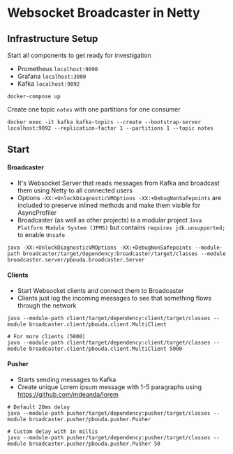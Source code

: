 # Websocket Broadcaster in Netty

## Infrastructure Setup

Start all components to get ready for investigation
- Prometheus `localhost:9090`
- Grafana `localhost:3000`
- Kafka `localhost:9092`

```
docker-compose up
```

Create one topic `notes` with one partitions for one consumer

```
docker exec -it kafka kafka-topics --create --bootstrap-server localhost:9092 --replication-factor 1 --partitions 1 --topic notes
```

## Start

#### Broadcaster

- It's Websocket Server that reads messages from Kafka and broadcast them using Netty to all connected users
- Options `-XX:+UnlockDiagnosticVMOptions -XX:+DebugNonSafepoints` are included to preserve inlined methods and make them visible for AsyncProfiler
- Broadcaster (as well as other projects) is a modular project `Java Platform Module System (JPMS)` but contains `requires jdk.unsupported;` to enable `Unsafe`

```
java -XX:+UnlockDiagnosticVMOptions -XX:+DebugNonSafepoints --module-path broadcaster/target/dependency:broadcaster/target/classes --module broadcaster.server/pbouda.broadcaster.Server
```

#### Clients

- Start Websocket clients and connect them to Broadcaster
- Clients just log the incoming messages to see that something flows through the network

```
java --module-path client/target/dependency:client/target/classes --module broadcaster.client/pbouda.client.MultiClient

# For more clients (5000)
java --module-path client/target/dependency:client/target/classes --module broadcaster.client/pbouda.client.MultiClient 5000
```

#### Pusher

- Starts sending messages to Kafka
- Create unique Lorem ipsum message with 1-5 paragraphs using https://github.com/mdeanda/lorem

```
# Default 20ms delay
java --module-path pusher/target/dependency:pusher/target/classes --module broadcaster.pusher/pbouda.pusher.Pusher

# Custom delay with in millis
java --module-path pusher/target/dependency:pusher/target/classes --module broadcaster.pusher/pbouda.pusher.Pusher 50
```
